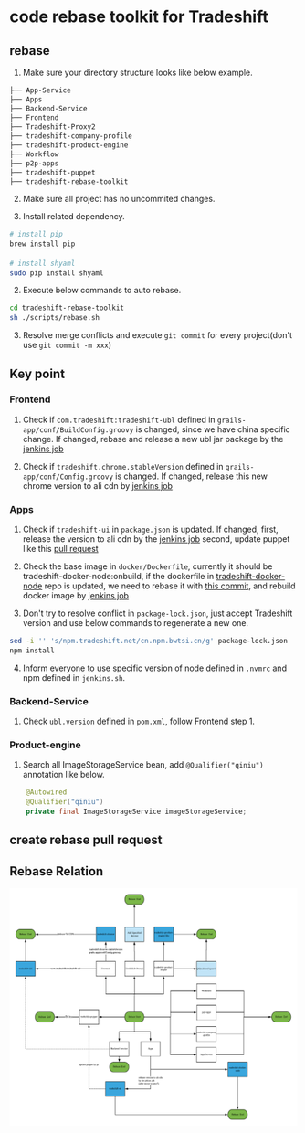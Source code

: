 # code rebase toolkit for Tradeshift

## rebase
1. Make sure your directory structure looks like below example.
```
├── App-Service
├── Apps
├── Backend-Service
├── Frontend
├── Tradeshift-Proxy2
├── tradeshift-company-profile
├── tradeshift-product-engine
├── Workflow
├── p2p-apps
├── tradeshift-puppet
├── tradeshift-rebase-toolkit
```

2. Make sure all project has no uncommited changes.

2. Install related dependency.
```bash
# install pip
brew install pip

# install shyaml
sudo pip install shyaml
``` 

2. Execute below commands to auto rebase.
```bash
cd tradeshift-rebase-toolkit
sh ./scripts/rebase.sh
```

3. Resolve merge conflicts and execute `git commit` for every project(don't use `git commit -m xxx`)

## Key point

### Frontend
1. Check if `com.tradeshift:tradeshift-ubl` defined in `grails-app/conf/BuildConfig.groovy` is changed, since we have china specific change.
If changed, rebase and release a new ubl jar package by the [jenkins job](https://cn.ci.bwtsi.cn/job/Backend-Ubl/)

2. Check if `tradeshift.chrome.stableVersion` defined in `grails-app/conf/Config.groovy` is changed.
If changed, release this new chrome version to ali cdn by [jenkins job](https://cn.ci.bwtsi.cn/job/tradeshift-chrome-release/)

### Apps
1. Check if `tradeshift-ui` in `package.json` is updated.
If changed, first, release the version to ali cdn by the [jenkins job](https://cn.ci.bwtsi.cn/job/tradeshift-ui-release/configure)
second, update puppet like this [pull request](https://github.com/TradeshiftCN/tradeshift-puppet/pull/680/files)

2. Check the base image in `docker/Dockerfile`, currently it should be tradeshift-docker-node:onbuild,
if the dockerfile in [tradeshift-docker-node](https://github.com/Tradeshift/tradeshift-docker-node/) repo is updated,
we need to rebase it with [this commit](https://github.com/TradeshiftCN/tradeshift-docker-node/commit/2a7cf11558e5c2d93e50c2b7b8ceaf758df99323),
and rebuild docker image by [jenkins job](https://cn.ci.bwtsi.cn/job/tradeshift-docker-node-release/)

3. Don't try to resolve conflict in `package-lock.json`, just accept Tradeshift version and use below commands to regenerate a new one.
```bash
sed -i '' 's/npm.tradeshift.net/cn.npm.bwtsi.cn/g' package-lock.json
npm install
```

4. Inform everyone to use specific version of node defined in `.nvmrc` and npm defined in `jenkins.sh`.

### Backend-Service
1. Check `ubl.version` defined in `pom.xml`, follow Frontend step 1.

### Product-engine
1. Search all ImageStorageService bean, add `@Qualifier("qiniu")` annotation like below. 
```java
    @Autowired
    @Qualifier("qiniu")
    private final ImageStorageService imageStorageService;
```

## create rebase pull request

## Rebase Relation

![Image of Relation](https://raw.githubusercontent.com/TradeshiftCN/tradeshift-rebase-toolkit/master/chart/Rebase%20relation.png)

